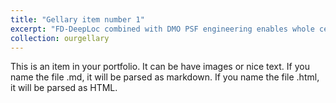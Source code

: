 ```yaml
---
title: "Gellary item number 1"
excerpt: "FD-DeepLoc combined with DMO PSF engineering enables whole cell 3D super-resolution imaging over large FOV<br/><img src='/images/media1.gif'>"
collection: ourgellary
---
```


This is an item in your portfolio. It can be have images or nice text. If you name the file .md, it will be parsed as markdown. If you name the file .html, it will be parsed as HTML. 
